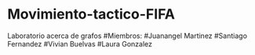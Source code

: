 # Movimiento-tactico-FIFA
Laboratorio acerca de grafos
#Miembros:
#Juanangel Martinez 
#Santiago Fernandez 
#Vivian Buelvas 
#Laura Gonzalez 
